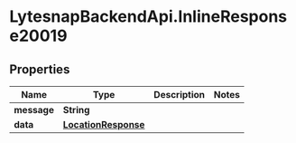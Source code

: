 # LytesnapBackendApi.InlineResponse20019

## Properties

Name | Type | Description | Notes
------------ | ------------- | ------------- | -------------
**message** | **String** |  | 
**data** | [**LocationResponse**](LocationResponse.md) |  | 


